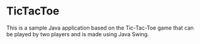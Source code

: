 # TicTacToe

This is a sample Java application based on the Tic-Tac-Toe game that can be played by two players and is made using Java Swing.
